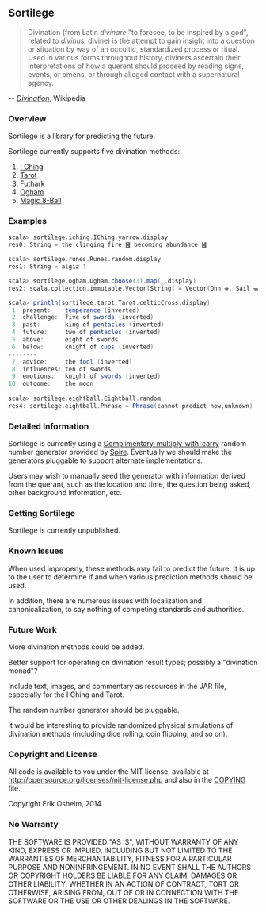 ## Sortilege

> Divination (from Latin *divinare* "to foresee, to be inspired by a
> god", related to *divinus*, divine) is the attempt to gain insight
> into a question or situation by way of an occultic, standardized
> process or ritual. Used in various forms throughout history,
> diviners ascertain their interpretations of how a querent should
> proceed by reading signs, events, or omens, or through alleged
> contact with a supernatural agency.

-- [*Divination*](http://en.wikipedia.org/wiki/Divination), Wikipedia

### Overview

Sortilege is a library for predicting the future.

Sortilege currently supports five divination methods:

 1. [I Ching](http://en.wikipedia.org/wiki/I_Ching)
 2. [Tarot](http://en.wikipedia.org/wiki/Divinatory,_esoteric_and_occult_tarot)
 3. [Futhark](http://en.wikipedia.org/wiki/Runes)
 4. [Ogham](http://en.wikipedia.org/wiki/Ogham)
 5. [Magic 8-Ball](http://en.wikipedia.org/wiki/Magic_8-Ball)

### Examples

```scala
scala> sortilege.iching.IChing.yarrow.display
res0: String = the clinging fire ䷝ becoming abundance ䷶

scala> sortilege.runes.Runes.random.display
res1: String = algiz ᛉ

scala> sortilege.ogham.Ogham.choose(3).map(_.display)
res2: scala.collection.immutable.Vector[String] = Vector(Onn ᚑ, Sail ᚄ, Dair ᚇ)

scala> println(sortilege.tarot.Tarot.celticCross.display)
 1. present:    temperance (inverted)
 2. challenge:  five of swords (inverted)
 3. past:       king of pentacles (inverted)
 4. future:     two of pentacles (inverted)
 5. above:      eight of swords
 6. below:      knight of cups (inverted)
--------
 7. advice:     the fool (inverted)
 8. influences: ten of swords
 9. emotions:   knight of swords (inverted)
10. outcome:    the moon
        
scala> sortilege.eightball.Eightball.random
res4: sortilege.eightball.Phrase = Phrase(cannot predict now,unknown)
```

### Detailed Information

Sortilege is currently using a
[Complimentary-multiply-with-carry](http://en.wikipedia.org/wiki/Multiply-with-carry#Complementary-multiply-with-carry_generators)
random number generator provided by
[Spire](http://github.com/non/spire). Eventually we should make the
generators pluggable to support alternate implementations.

Users may wish to manually seed the generator with information derived
from the querant, such as the location and time, the question being
asked, other background information, etc.

### Getting Sortilege

Sortilege is currently unpublished.

### Known Issues

When used improperly, these methods may fail to predict the future. It
is up to the user to determine if and when various prediction methods
should be used.

In addition, there are numerous issues with localization and
canonicalization, to say nothing of competing standards and
authorities.

### Future Work

More divination methods could be added.

Better support for operating on divination result types; possibly a
"divination monad"?

Include text, images, and commentary as resources in the JAR file,
especially for the I Ching and Tarot.

The random number generator should be pluggable.

It would be interesting to provide randomized physical simulations of
divination methods (including dice rolling, coin flipping, and so on).

### Copyright and License

All code is available to you under the MIT license, available at
http://opensource.org/licenses/mit-license.php and also in the
[COPYING](COPYING) file.

Copyright Erik Osheim, 2014.

### No Warranty

THE SOFTWARE IS PROVIDED "AS IS", WITHOUT WARRANTY OF ANY KIND,
EXPRESS OR IMPLIED, INCLUDING BUT NOT LIMITED TO THE WARRANTIES OF
MERCHANTABILITY, FITNESS FOR A PARTICULAR PURPOSE AND
NONINFRINGEMENT. IN NO EVENT SHALL THE AUTHORS OR COPYRIGHT HOLDERS BE
LIABLE FOR ANY CLAIM, DAMAGES OR OTHER LIABILITY, WHETHER IN AN ACTION
OF CONTRACT, TORT OR OTHERWISE, ARISING FROM, OUT OF OR IN CONNECTION
WITH THE SOFTWARE OR THE USE OR OTHER DEALINGS IN THE SOFTWARE.

